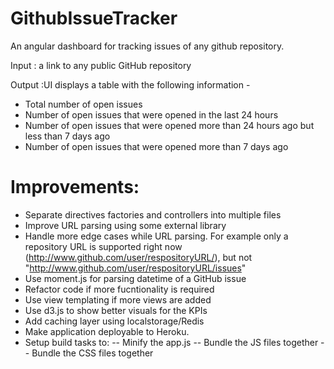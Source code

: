 # GithubIssueTracker

An angular dashboard for tracking issues of any github repository.

Input : a link to any public GitHub repository

Output :UI displays a table with the following information -
- Total number of open issues
- Number of open issues that were opened in the last 24 hours
- Number of open issues that were opened more than 24 hours ago but less than 7 days ago
- Number of open issues that were opened more than 7 days ago 

# Improvements:
- Separate directives factories and controllers into multiple files
- Improve URL parsing using some external library
- Handle more edge cases while URL parsing. For example only a repository URL is supported right now (http://www.github.com/user/respositoryURL/), but not "http://www.github.com/user/respositoryURL/issues"
- Use moment.js for parsing datetime of a GitHub issue
- Refactor code if more fucntionality is required
- Use view templating if more views are added
- Use d3.js to show better visuals for the KPIs
- Add caching layer using localstorage/Redis
- Make application deployable to Heroku.
- Setup build tasks to:
-- Minify the app.js
-- Bundle the JS files together
-- Bundle the CSS files together
